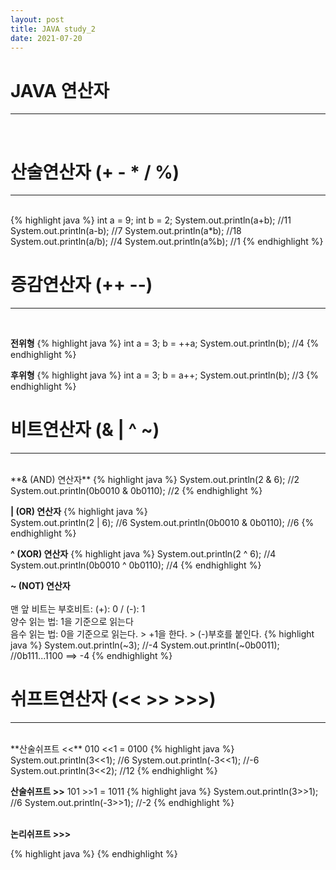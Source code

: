 ```yaml
---
layout: post
title: JAVA study_2
date: 2021-07-20
---
```


# JAVA 연산자
<hr>
<br/>


# 산술연산자 (+ - * / %)
<hr>
<br/>
{% highlight java %}
int a = 9;
int b = 2;
System.out.println(a+b); //11
System.out.println(a-b); //7
System.out.println(a*b); //18
System.out.println(a/b); //4
System.out.println(a%b); //1
{% endhighlight %}
<br/>

# 증감연산자 (++ --)
<hr>
<br/>

**전위형**
{% highlight java %}
int a = 3;
b = ++a;
System.out.println(b); //4
{% endhighlight %}
<br/>

**후위형**
{% highlight java %}
int a = 3;
b = a++;
System.out.println(b); //3
{% endhighlight %}
<br/>

# 비트연산자 (& | ^ ~)
<hr>
<br/>
**& (AND) 연산자**  
{% highlight java %}
System.out.println(2 & 6); //2
System.out.println(0b0010 & 0b0110); //2
{% endhighlight %}  

**| (OR) 연산자**
{% highlight java %}  
System.out.println(2 | 6); //6
System.out.println(0b0010 & 0b0110); //6
{% endhighlight %} 

**^ (XOR) 연산자**
{% highlight java %}
System.out.println(2 ^ 6); //4
System.out.println(0b0010 ^ 0b0110); //4
{% endhighlight %} 

**~ (NOT) 연산자**  
<br/>
맨 앞 비트는 부호비트: (+): 0 / (-): 1  
양수 읽는 법: 1을 기준으로 읽는다  
음수 읽는 법: 0을 기준으로 읽는다. > +1을 한다. > (-)부호를 붙인다.
{% highlight java %}
System.out.println(~3); //-4
System.out.println(~0b0011); //0b111...1100 ==> -4
{% endhighlight %} 
<br/>

# 쉬프트연산자 (<< >> >>>)
<hr>
<br/>
**산술쉬프트 <<**  
010 <<1 = 0100  
{% highlight java %}  
System.out.println(3<<1); //6
System.out.println(-3<<1); //-6
System.out.println(3<<2); //12
{% endhighlight %} 

**산술쉬프트 >>**
101 >>1 = 1011
{% highlight java %}
System.out.println(3>>1); //6
System.out.println(-3>>1); //-2
{% endhighlight %}  
<br/>

**논리쉬프트 >>>**




{% highlight java %}
{% endhighlight %} 
